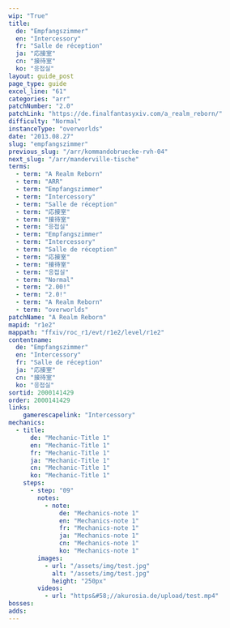 ```yaml
---
wip: "True"
title:
  de: "Empfangszimmer"
  en: "Intercessory"
  fr: "Salle de réception"
  ja: "応接室"
  cn: "接待室"
  ko: "응접실"
layout: guide_post
page_type: guide
excel_line: "61"
categories: "arr"
patchNumber: "2.0"
patchLink: "https://de.finalfantasyxiv.com/a_realm_reborn/"
difficulty: "Normal"
instanceType: "overworlds"
date: "2013.08.27"
slug: "empfangszimmer"
previous_slug: "/arr/kommandobruecke-rvh-04"
next_slug: "/arr/manderville-tische"
terms:
  - term: "A Realm Reborn"
  - term: "ARR"
  - term: "Empfangszimmer"
  - term: "Intercessory"
  - term: "Salle de réception"
  - term: "応接室"
  - term: "接待室"
  - term: "응접실"
  - term: "Empfangszimmer"
  - term: "Intercessory"
  - term: "Salle de réception"
  - term: "応接室"
  - term: "接待室"
  - term: "응접실"
  - term: "Normal"
  - term: "2.00!"
  - term: "2.0!"
  - term: "A Realm Reborn"
  - term: "overworlds"
patchName: "A Realm Reborn"
mapid: "r1e2"
mappath: "ffxiv/roc_r1/evt/r1e2/level/r1e2"
contentname:
  de: "Empfangszimmer"
  en: "Intercessory"
  fr: "Salle de réception"
  ja: "応接室"
  cn: "接待室"
  ko: "응접실"
sortid: 2000141429
order: 2000141429
links:
    gamerescapelink: "Intercessory"
mechanics:
  - title:
      de: "Mechanic-Title 1"
      en: "Mechanic-Title 1"
      fr: "Mechanic-Title 1"
      ja: "Mechanic-Title 1"
      cn: "Mechanic-Title 1"
      ko: "Mechanic-Title 1"
    steps:
      - step: "09"
        notes:
          - note:
              de: "Mechanics-note 1"
              en: "Mechanics-note 1"
              fr: "Mechanics-note 1"
              ja: "Mechanics-note 1"
              cn: "Mechanics-note 1"
              ko: "Mechanics-note 1"
        images:
          - url: "/assets/img/test.jpg"
            alt: "/assets/img/test.jpg"
            height: "250px"
        videos:
          - url: "https&#58;//akurosia.de/upload/test.mp4"
bosses:
adds:
---
```

